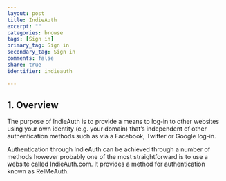 ```yaml
---
layout: post
title: IndieAuth
excerpt: ""
categories: browse
tags: [Sign in]
primary_tag: Sign in
secondary_tag: Sign in
comments: false
share: true
identifier: indieauth

---
```

## 1. Overview
The purpose of IndieAuth is to provide a means to log-in to other websites using your own identity (e.g. your domain) that’s independent of other authentication methods such as via a Facebook, Twitter or Google log-in.

Authentication through IndieAuth can be achieved through a number of methods however probably one of the most straightforward is to use a website called IndieAuth.com. It provides a method for authentication known as RelMeAuth. 